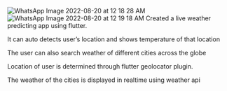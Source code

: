 ![WhatsApp Image 2022-08-20 at 12 18 28 AM](https://user-images.githubusercontent.com/80091723/185688289-8272fbdc-1d43-421e-8e82-fa1dfe08966b.jpeg)
![WhatsApp Image 2022-08-20 at 12 19 18 AM](https://user-images.githubusercontent.com/80091723/185688304-2a0e570f-906a-43f9-8ce4-d7a9267191aa.jpeg)
Created a live weather predicting app using flutter.

It can auto detects user’s location and shows temperature of that location

The user can also search weather of different cities across the globe

Location of user is determined through flutter geolocator plugin. 

The weather of the cities is displayed in realtime using weather api
    
